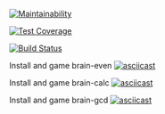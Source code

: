 [![Maintainability](https://api.codeclimate.com/v1/badges/a99a88d28ad37a79dbf6/maintainability)](https://codeclimate.com/github/codeclimate/codeclimate/maintainability)

[![Test Coverage](https://api.codeclimate.com/v1/badges/a99a88d28ad37a79dbf6/test_coverage)](https://codeclimate.com/github/codeclimate/codeclimate/test_coverage)

[![Build Status](https://travis-ci.com/travis-ci/travis-web.svg?branch=master)](https://travis-ci.com/travis-ci/travis-web)

Install and game brain-even
[![asciicast](https://asciinema.org/a/tBFzdADm6ZzegN7E8gs4KCJGk.svg)](https://asciinema.org/a/tBFzdADm6ZzegN7E8gs4KCJGk)

Install and game brain-calc
[![asciicast](https://asciinema.org/a/yc0HeWQKzjrO8Md1dPLZWx25Z.svg)](https://asciinema.org/a/yc0HeWQKzjrO8Md1dPLZWx25Z)

Install and game brain-gcd
[![asciicast](https://asciinema.org/a/JEMaHXbzBcQCj1EGxV3Wj8Gxe.svg)](https://asciinema.org/a/JEMaHXbzBcQCj1EGxV3Wj8Gxe)

